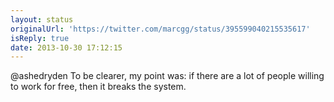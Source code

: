 ```yaml
---
layout: status
originalUrl: 'https://twitter.com/marcgg/status/395599040215535617'
isReply: true
date: 2013-10-30 17:12:15
---
```


@ashedryden To be clearer, my point was: if there are a lot of people willing to work for free, then it breaks the system.
